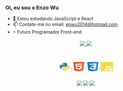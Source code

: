 ### Oi, eu sou o Enzo Wu

- 🌱 Estou estudando JavaScript e React
- 📫 Contate-me no email: enwu2014@hotmail.com
- ⚡ Futuro Programador Front-end

<div align="center">
  <a href="https://github.com/EnzoWu479">
  <img height="180em" src="https://github-readme-stats.vercel.app/api?username=enzowu479&show_icons=true&theme=dark&include_all_commits=true&count_private=true"/>
  <img height="180em" src="https://github-readme-stats.vercel.app/api/top-langs/?username=enzowu479&layout=compact&langs_count=7&theme=dark"/>
</div>

##

<div style="display: inline_block" align = "center"><br>
  <img align="center" alt="Python" height="30" width="40" src="https://raw.githubusercontent.com/devicons/devicon/master/icons/python/python-original.svg">
  <img align="center" alt="HTML" height="30" width="40" src="https://raw.githubusercontent.com/devicons/devicon/master/icons/html5/html5-original.svg">
  <img align="center" alt="CSS" height="30" width="40" src="https://raw.githubusercontent.com/devicons/devicon/master/icons/css3/css3-original.svg">
  <img align="center" alt="Js" height="30" width="40" src="https://raw.githubusercontent.com/devicons/devicon/master/icons/javascript/javascript-plain.svg">
</div>

##

<div align = "center"> 
  <a href="https://www.instagram.com/enzo.wu1" target="_blank"><img src="https://img.shields.io/badge/-Instagram-%23E4405F?style=for-the-badge&logo=instagram&logoColor=white" target="_blank"></a>
  <a href = "mailto:enwu2014@hotmail.com"><img src="https://img.shields.io/badge/-Email-%23333?style=for-the-badge&logo=gmail&logoColor=white" target="_blank"></a>
  <a href="https://www.linkedin.com/in/enzo-wu-41b2ba22a" target="_blank"><img src="https://img.shields.io/badge/-LinkedIn-%230077B5?style=for-the-badge&logo=linkedin&logoColor=white" target="_blank"></a> 
</div>
